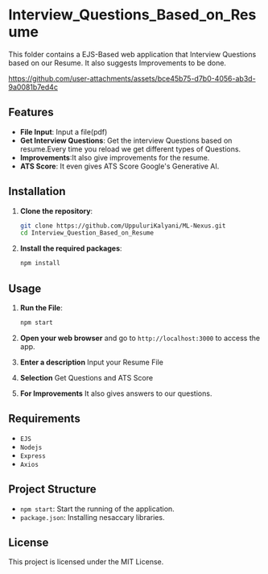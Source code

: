 # Interview_Questions_Based_on_Resume

This folder contains a EJS-Based web application that Interview Questions based on our Resume. It also suggests Improvements to be done.


https://github.com/user-attachments/assets/bce45b75-d7b0-4056-ab3d-9a0081b7ed4c

## Features

- **File Input**: Input a file(pdf)
- **Get Interview Questions**: Get the interview Questions based on resume.Every time you reload we get different types of Questions.
- **Improvements**:It also give improvements for the resume. 
- **ATS Score**: It even gives ATS Score Google's Generative AI.

## Installation

1. **Clone the repository**:
    ```bash
    git clone https://github.com/UppuluriKalyani/ML-Nexus.git
    cd Interview_Question_Based_on_Resume
    ```

2. **Install the required packages**:
    ```bash
    npm install
    ```

## Usage

1. **Run the File**:
    ```bash
   npm start
    ```

2. **Open your web browser** and go to `http://localhost:3000` to access the app.

3. **Enter a description** Input your Resume File

4. **Selection** Get Questions and ATS Score

5. **For Improvements** It also gives answers to our questions.



## Requirements

- `EJS`
- `Nodejs`
- `Express`
- `Axios`

## Project Structure

- `npm start`: Start the running of the application.
- `package.json`: Installing nesaccary libraries.

## License

This project is licensed under the MIT License.
